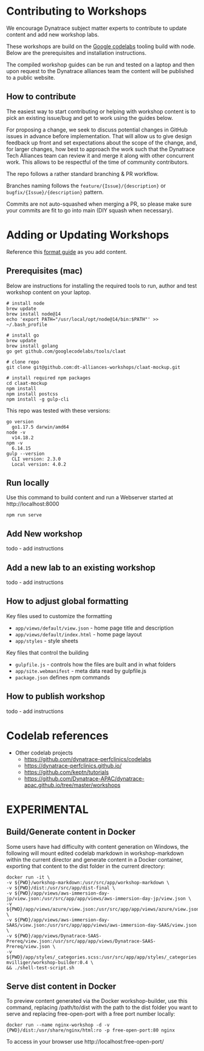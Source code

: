 # Contributing to Workshops

We encourage Dynatrace subject matter experts to contribute to update content and add new workshop labs. 

These workshops are build on the [Google codelabs](https://github.com/googlecodelabs/tools) tooling build with node.  Below are the prerequisites and installation instructions.

The compiled workshop guides can be run and tested on a laptop and then upon request to the Dynatrace alliances team the content will be published to a public website.

## How to contribute

The easiest way to start contributing or helping with workshop content is to pick an existing issue/bug and get to work using the guides below.

For proposing a change, we seek to discuss potential changes in GitHub issues in advance before implementation. That will allow us to give design feedback up front and set expectations about the scope of the change, and, for larger changes, how best to approach the work such that the Dynatrace Tech Alliances team can review it and merge it along with other concurrent work. This allows to be respectful of the time of community contributors.

The repo follows a rather standard branching & PR workflow.

Branches naming follows the `feature/{Issue}/{description}` or `bugfix/{Issue}/{description}` pattern.

Commits are not auto-squashed when merging a PR, so please make sure your commits are fit to go into main (DIY squash when necessary).

# Adding or Updating Workshops

Reference this [format guide](https://towardsdatascience.com/cheat-sheet-for-google-colab-63853778c093) as you add content. 

## Prerequisites (mac)

Below are instructions for installing the required tools to run, author and test workshop content on your laptop.

```
# install node
brew update
brew install node@14
echo 'export PATH="/usr/local/opt/node@14/bin:$PATH"' >> ~/.bash_profile

# install go
brew update
brew install golang
go get github.com/googlecodelabs/tools/claat

# clone repo
git clone git@github.com:dt-alliances-workshops/claat-mockup.git

# install required npm packages
cd claat-mockup
npm install
npm install postcss
npm install -g gulp-cli
```

This repo was tested with these versions:

```
go version
  go1.17.5 darwin/amd64
node -v
  v14.18.2
npm -v
  6.14.15
gulp --version
  CLI version: 2.3.0
  Local version: 4.0.2
```

## Run locally

Use this command to build content and run a Webserver started at http://localhost:8000 

```
npm run serve
```

## Add New workshop

todo - add instructions

## Add a new lab to an existing workshop

todo - add instructions

## How to adjust global formatting

Key files used to customize the formatting

* `app/views/default/view.json` - home page title and description 
* `app/views/default/index.html` - home page layout
* `app/styles` - style sheets

Key files that control the building

* `gulpfile.js` - controls how the files are built and in what folders
* `app/site.webmanifest` - meta data read by gulpfile.js
* `package.json` defines npm commands 

## How to publish workshop

todo - add instructions

# Codelab references

* Other codelab projects
  * https://github.com/dynatrace-perfclinics/codelabs   
  * https://dynatrace-perfclinics.github.io/
  * https://github.com/keptn/tutorials
  * https://github.com/Dynatrace-APAC/dynatrace-apac.github.io/tree/master/workshops

# EXPERIMENTAL

## Build/Generate content in Docker

Some users have had difficulty with content generation on Windows, the following will mount edited codelab markdown in workshop-markdown within the current director and generate content in a Docker container, exporting that content to the dist folder in the current directory:

```
docker run -it \
-v ${PWD}/workshop-markdown:/usr/src/app/workshop-markdown \
-v ${PWD}/dist:/usr/src/app/dist-final \
-v ${PWD}/app/views/aws-immersion-day-jp/view.json:/usr/src/app/app/views/aws-immersion-day-jp/view.json \
-v ${PWD}/app/views/azure/view.json:/usr/src/app/app/views/azure/view.json \
-v ${PWD}/app/views/aws-immersion-day-SAAS/view.json:/usr/src/app/app/views/aws-immersion-day-SAAS/view.json \
-v ${PWD}/app/views/Dynatrace-SAAS-Prereq/view.json:/usr/src/app/app/views/Dynatrace-SAAS-Prereq/view.json \
-v ${PWD}/app/styles/_categories.scss:/usr/src/app/app/styles/_categories.scss mvilliger/workshop-builder:0.4 \
&& ./shell-test-script.sh
```

## Serve dist content in Docker

To preview content generated via the Docker workshop-builder, use this command, replacing /path/to/dist with the path to the dist folder you want to serve and replacing free-open-port with a free port number locally:

```
docker run --name nginx-workshop -d -v {PWD}/dist:/usr/share/nginx/html:ro -p free-open-port:80 nginx
```

To access in your browser use http://localhost:free-open-port/
